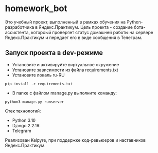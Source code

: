 # homework_bot

Это учебный проект, выполненный в рамках обучения на Python-разработчика в Яндекс.Практикум.
Цель проекта - создание бота-ассистента, котороый проверяет статус домашней работы на сервере Яндекс.Практикум и передает его в виде сообщения в Телеграм.

## Запуск проекта в dev-режиме
- Установите и активируйте виртуальное окружение
- Установите зависимости из файла requirements.txt
- Установите локаль ru-RU
```
pip install -r requirements.txt
``` 
- В папке с файлом manage.py выполните команду:
```
python3 manage.py runserver
```

Стек технологий:
- Python 3.10
- Django 2.2.16
- Telegram

Реализован Kelpyre, при поддержке код-ревьюеров и наставников Яндекс.Практикум.

